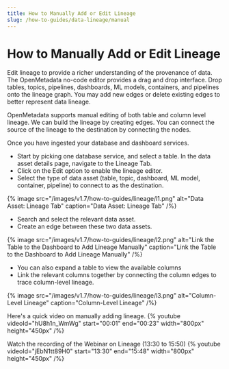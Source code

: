 ```yaml
---
title: How to Manually Add or Edit Lineage
slug: /how-to-guides/data-lineage/manual
---
```


# How to Manually Add or Edit Lineage

Edit lineage to provide a richer understanding of the provenance of data. The OpenMetadata no-code editor provides a drag and drop interface. Drop tables, topics, pipelines, dashboards, ML models, containers, and pipelines onto the lineage graph. You may add new edges or delete existing edges to better represent data lineage.

OpenMetadata supports manual editing of both table and column level lineage. We can build the lineage by creating edges. You can connect the source of the lineage to the destination by connecting the nodes.

Once you have ingested your database and dashboard services.
- Start by picking one database service, and select a table. In the data asset details page, navigate to the Lineage Tab.
- Click on the Edit option to enable the lineage editor.
- Select the type of data asset (table, topic, dashboard, ML model, container, pipeline) to connect to as the destination.

{% image
src="/images/v1.7/how-to-guides/lineage/l1.png"
alt="Data Asset: Lineage Tab"
caption="Data Asset: Lineage Tab"
/%}

- Search and select the relevant data asset.
- Create an edge between these two data assets.

{% image
src="/images/v1.7/how-to-guides/lineage/l2.png"
alt="Link the Table to the Dashboard to Add Lineage Manually"
caption="Link the Table to the Dashboard to Add Lineage Manually"
/%}

- You can also expand a table to view the available columns
- Link the relevant columns together by connecting the column edges to trace column-level lineage.

{% image
src="/images/v1.7/how-to-guides/lineage/l3.png"
alt="Column-Level Lineage"
caption="Column-Level Lineage"
/%}

Here's a quick video on manually adding lineage.
{%  youtube videoId="hU8h1n_WmWg" start="00:01" end="00:23" width="800px" height="450px" /%}

Watch the recording of the Webinar on Lineage (13:30 to 15:50)
{%  youtube videoId="jEbN1tt89H0" start="13:30" end="15:48" width="800px" height="450px" /%}